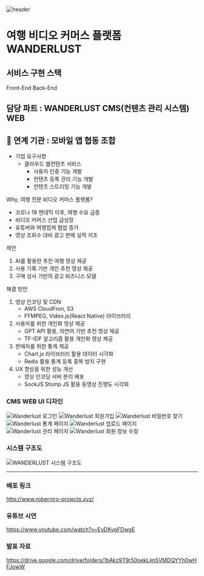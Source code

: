 ![header](https://capsule-render.vercel.app/api?type=waving&color=1DAE86&height=250&section=header&text=산학연계%20프로젝트%20우수상&fontSize=60&animation=fadeIn&fontAlignY=32&desc=2023%20동국대학교%20웹%20개발자%20양성%20장학%20과정&descAlignY=51&descAlign=70)

# 여행 비디오 커머스 플랫폼 WANDERLUST

## 서비스 구현 스택
Front-End
Back-End

## 담당 파트 : WANDERLUST CMS(컨텐츠 관리 시스템) WEB

## 🏫 연계 기관 : 모바일 앱 협동 조합

- 기업 요구사항
  - 클라우드 웹컨텐츠 서비스
    - 사용자 인증 기능 개발
    - 컨텐츠 등록 관리 기능 개발
    - 컨텐츠 스트리밍 기능 개발

Why, 여행 전문 비디오 커머스 플랫폼?
- 코로나 19 엔데믹 이후, 여행 수요 급증
- 비디오 커머스 산업 급성장
- 유튜버와 여행업체 협업 증가
- 영상 조회수 대비 광고 판매 실적 저조

제안
1. AI를 활용한 추천 여행 영상 제공
2. 사용 기록 기반 개인 추천 영상 제공
3. 구매 성사 기반의 광고 비즈니스 모델

해결 방안
1. 영상 인코딩 및 CDN
   - AWS CloudFron, S3
   - FFMPEG, Video.js(React Native) 라이브러리
2. 사용자를 위한 개인화 영상 제공
   - GPT API 활용, 자연어 기반 추천 영상 제공
   - TF-IDF 알고리즘 활용 개인화 영상 제공
3. 판매자를 위한 통계 제공
   - Chart.js 라이브러리 활용 데이터 시각화
   - Redis 활용 통계 등록 중복 방지 구현
4. UX 향상을 위한 성능 개선
   - 영상 인코딩 서버 분리 배포
   - SockJS Stomp JS 활용 동영상 진행도 시각화

### CMS WEB UI 디자인
![Wanderlust 로그인](https://github.com/dgu-web-t3-blackshoe/travel-v-commerce-web/assets/102159721/e13285ae-d0d7-4920-88f6-5a283519f375)
![Wanderlust 회원가입](https://github.com/dgu-web-t3-blackshoe/travel-v-commerce-web/assets/102159721/a5bd621f-b0a2-4f75-992c-dd1c42d6266f)
![Wanderlust 비밀번호 찾기](https://github.com/dgu-web-t3-blackshoe/travel-v-commerce-web/assets/102159721/0891e9db-27e5-4a2c-9e1b-8ecb09e91490)
![Wanderlust 통계 페이지](https://github.com/dgu-web-t3-blackshoe/travel-v-commerce-web/assets/102159721/96a6e547-1861-4d4f-8c85-6305709caf8e)
![Wanderlust 업로드 페이지](https://github.com/dgu-web-t3-blackshoe/travel-v-commerce-web/assets/102159721/cb20436a-8de9-4098-b7c3-7c8f493bfba3)
![Wanderlust 관리 페이지](https://github.com/dgu-web-t3-blackshoe/travel-v-commerce-web/assets/102159721/3794aae7-c9f9-4d35-868a-ef9c3945eaf2)
![Wanderlust 회원 정보 수정](https://github.com/dgu-web-t3-blackshoe/travel-v-commerce-web/assets/102159721/dc5b3d1f-627d-468e-be3d-3bed07aea6ae)


### 시스템 구조도
![WANDERLUST 시스템 구조도](https://github.com/dgu-web-t3-blackshoe/travel-v-commerce-web/assets/102159721/7709a13e-3c18-4e01-8801-4e7a6b10d392)


<hr/>

### 배포 링크
http://www.roberniro-projects.xyz/

### 유튜브 시연
https://www.youtube.com/watch?v=EyDKypFDwgE

### 발표 자료
https://drive.google.com/drive/folders/1bAkz9T9r50oekLjm5VMDQYYh0wHFJowW


